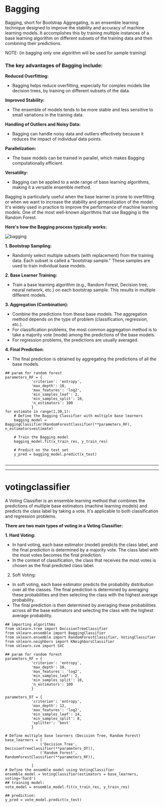 ---
---
# Bagging
Bagging, short for Bootstrap Aggregating, is an ensemble learning technique designed to improve the stability and accuracy of machine learning models.
It accomplishes this by training multiple instances of a base learning algorithm on different subsets of the training data and then combining their predictions.

NOTE: (in bagging only one algorithm will be used for sample training)
### The key advantages of Bagging include:

**Reduced Overfitting:**
- Bagging helps reduce overfitting, especially for complex models like decision trees, by training on different subsets of the data.

**Improved Stability:**
- The ensemble of models tends to be more stable and less sensitive to small variations in the training data.
  
**Handling of Outliers and Noisy Data:**
- Bagging can handle noisy data and outliers effectively because it reduces the impact of individual data points.

**Parallelization:**
- The base models can be trained in parallel, which makes Bagging computationally efficient.
  
**Versatility:**
- Bagging can be applied to a wide range of base learning algorithms, making it a versatile ensemble method.


Bagging is particularly useful when the base learner is prone to overfitting or when we want to increase the stability and generalization of the model.
It's widely used in practice to improve the performance of machine learning models. One of the most well-known algorithms that use Bagging is the Random Forest.

**Here's how the Bagging process typically works:**

![bagging](https://github.com/MANOJ-S-NEGI/decisiontree_randomforest_classification/assets/99602627/6ef4aed8-6080-4ad8-b0d1-4b7d62327396)

**1. Bootstrap Sampling:**
  - Randomly select multiple subsets (with replacement) from the training data. Each subset is called a "bootstrap sample." These samples are used to train individual base models.

**2. Base Learner Training:**
  - Train a base learning algorithm (e.g., Random Forest, Decision tree, neural network, etc.) on each bootstrap sample. This results in multiple different models.
  

**3. Aggregation (Combination):**
 - Combine the predictions from these base models. The aggregation method depends on the type of problem (classification, regression, etc.).
 - For classification problems, the most common aggregation method is to take a majority vote (mode) among the predictions of the base models.
 - For regression problems, the predictions are usually averaged.

**4. Final Prediction:**
 - The final prediction is obtained by aggregating the predictions of all the base models.

```
## param for random forest
parameters_RF = {
            'criterion': 'entropy',
            'max_depth': 10,
            'max_features': 'log2',
            'min_samples_leaf': 2,
            'min_samples_split': 10,
            'n_estimators': 100
            }
for estimate in range(1,30,1):    
    # Define the Bagging Classifier with multiple base learners
    bagging_model = BaggingClassifier(RandomForestClassifier(**parameters_RF), n_estimators=estimate)

    # Train the Bagging model
    bagging_model.fit(x_train_res, y_train_res)

    # Predict on the test set
    y_pred = bagging_model.predict(x_test)


```


   ---
   ---
   
 # votingclassifier

 A Voting Classifier is an ensemble learning method that combines the predictions of multiple base estimators (machine learning models) and predicts the class label by taking a vote.
 It's applicable to both classification and regression problems.

 **There are two main types of voting in a Voting Classifier:**

**1. Hard Voting:**
- In hard voting, each base estimator (model) predicts the class label, and the final prediction is determined by a majority vote. The class label with the most votes becomes the final prediction.
- In the context of classification, the class that receives the most votes is chosen as the final predicted class label.

2. Soft Voting:
- In soft voting, each base estimator predicts the probability distribution over all the classes. The final prediction is determined by averaging these probabilities and then selecting the class with the highest average probability.
- The final prediction is then determined by averaging these probabilities across all the base estimators and selecting the class with the highest average probability.

```
## importing algorithms
from sklearn.tree import DecisionTreeClassifier
from sklearn.ensemble import BaggingClassifier
from sklearn.ensemble import RandomForestClassifier, VotingClassifier
from sklearn.neighbors import KNeighborsClassifier
from sklearn.svm import SVC

## param for random forest
parameters_RF = {
            'criterion': 'entropy',
            'max_depth': 10,
            'max_features': 'log2',
            'min_samples_leaf': 2,
            'min_samples_split': 10,
            'n_estimators': 100
            }

parameters_DT = {
            'criterion': 'entropy',
            'max_depth': 12,
            'max_features': 'log2',
            'min_samples_leaf': 14,
            'min_samples_split': 8,
            'splitter': 'best'
            }
            
# Define multiple base learners (Decision Tree, Random Forest)
base_learners = [
                ('Decision Tree', DecisionTreeClassifier(**parameters_DT)),
                ('Random Forest', RandomForestClassifier(**parameters_RF)),
                
            ]
# Define the ensemble model using VotingClassifier
ensemble_model = VotingClassifier(estimators = base_learners, voting='hard')
## training model:
vote_model = ensemble_model.fit(x_train_res, y_train_res)

## prediction:
y_pred = vote_model.predict(x_test)
  ```
